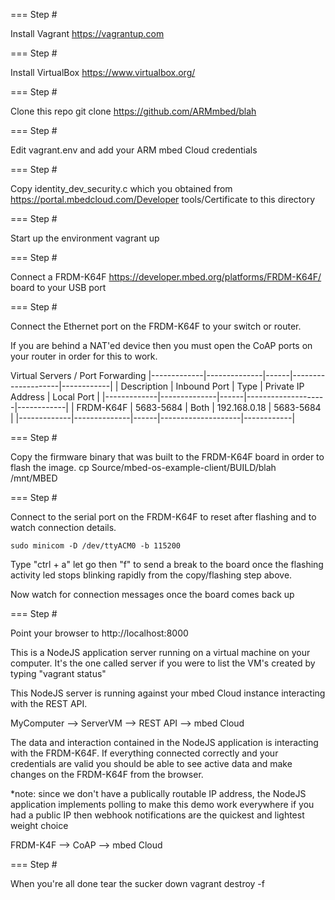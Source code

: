 === Step #

Install Vagrant https://vagrantup.com

=== Step #

Install VirtualBox https://www.virtualbox.org/

=== Step #

Clone this repo
    git clone https://github.com/ARMmbed/blah

=== Step #

Edit vagrant.env and add your ARM mbed Cloud credentials

=== Step #

Copy identity_dev_security.c which you obtained from
https://portal.mbedcloud.com/Developer tools/Certificate
to this directory

=== Step #

Start up the environment
   vagrant up

=== Step #

Connect a FRDM-K64F https://developer.mbed.org/platforms/FRDM-K64F/
board to your USB port

=== Step #

Connect the Ethernet port on the FRDM-K64F to your switch or router.

If you are behind a NAT'ed device then you must open the CoAP ports
on your router in order for this to work.

Virtual Servers / Port Forwarding
|-------------|--------------|------|--------------------|------------|
| Description | Inbound Port | Type | Private IP Address | Local Port |
|-------------|--------------|------|--------------------|------------|
|  FRDM-K64F  |  5683-5684   | Both |    192.168.0.18    | 5683-5684  |
|-------------|--------------|------|--------------------|------------|

=== Step #

Copy the firmware binary that was built to the FRDM-K64F board in order
to flash the image.
    cp Source/mbed-os-example-client/BUILD/blah /mnt/MBED

=== Step #

Connect to the serial port on the FRDM-K64F to reset after flashing and
to watch connection details.

    sudo minicom -D /dev/ttyACM0 -b 115200

Type "ctrl + a" let go then "f" to send a break to the board once the
flashing activity led stops blinking rapidly from the copy/flashing step
above.

Now watch for connection messages once the board comes back up

=== Step #

Point your browser to http://localhost:8000

This is a NodeJS application server running on a virtual machine on
your computer.  It's the one called server if you were to list the VM's
created by typing "vagrant status"

This NodeJS server is running against your mbed Cloud instance interacting
with the REST API.

MyComputer --> ServerVM --> REST API --> mbed Cloud

The data and interaction contained in the NodeJS application is interacting
with the FRDM-K64F.  If everything connected correctly and your credentials
are valid you should be able to see active data and make changes on the
FRDM-K64F from the browser.

*note: since we don't have a publically routable IP address, the NodeJS
       application implements polling to make this demo work everywhere
       if you had a public IP then webhook notifications are the quickest
       and lightest weight choice

FRDM-K4F --> CoAP --> mbed Cloud

=== Step #

When you're all done tear the sucker down
    vagrant destroy -f
